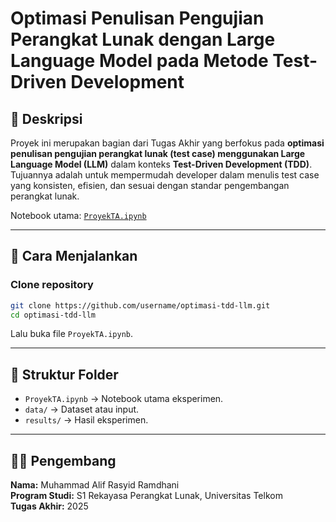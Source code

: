# Optimasi Penulisan Pengujian Perangkat Lunak dengan Large Language Model pada Metode Test-Driven Development

## 📌 Deskripsi
Proyek ini merupakan bagian dari Tugas Akhir yang berfokus pada **optimasi penulisan pengujian perangkat lunak (test case) menggunakan Large Language Model (LLM)** dalam konteks **Test-Driven Development (TDD)**.  
Tujuannya adalah untuk mempermudah developer dalam menulis test case yang konsisten, efisien, dan sesuai dengan standar pengembangan perangkat lunak.

Notebook utama: [`ProyekTA.ipynb`](./ProyekTA.ipynb)

---

## 🚀 Cara Menjalankan

### Clone repository
```bash
git clone https://github.com/username/optimasi-tdd-llm.git
cd optimasi-tdd-llm
```
Lalu buka file `ProyekTA.ipynb`.

---

## 📂 Struktur Folder
- `ProyekTA.ipynb` → Notebook utama eksperimen.
- `data/` → Dataset atau input.
- `results/` → Hasil eksperimen.

---

## 👨‍🎓 Pengembang
**Nama:** Muhammad Alif Rasyid Ramdhani  
**Program Studi:** S1 Rekayasa Perangkat Lunak, Universitas Telkom  
**Tugas Akhir:** 2025
